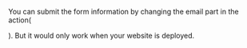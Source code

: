 You can submit the form information by changing the email part in the action(<form target="_blank" action="https://formsubmit.co/youremailhere@email.com" method="POST">). But it would only work when your website is deployed.
